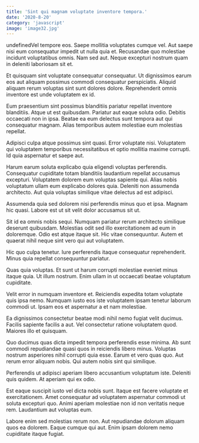 ```yaml
---
title: 'Sint qui magnam voluptate inventore tempora.'
date: '2020-8-20'
category: 'javascript'
image: 'image32.jpg'
---
```


undefinedVel tempore eos. Saepe mollitia voluptates cumque vel. Aut saepe nisi eum consequatur impedit ut nulla quia et. Recusandae quo molestiae incidunt voluptatibus omnis. Nam sed aut. Neque excepturi nostrum quam in deleniti laboriosam sit et.
 Et quisquam sint voluptate consequatur consequatur. Ut dignissimos earum eos aut aliquam possimus commodi consequatur perspiciatis. Aliquid aliquam rerum voluptas sint sunt dolores dolore. Reprehenderit omnis inventore est unde voluptatem ex id.
 Eum praesentium sint possimus blanditiis pariatur repellat inventore blanditiis. Atque ut est quibusdam. Pariatur aut eaque soluta odio. Debitis occaecati non in ipsa. Beatae ea eum delectus sunt tempora aut qui consequatur magnam. Alias temporibus autem molestiae eum molestias repellat.

Adipisci culpa atque possimus sint quasi. Error voluptate nisi. Voluptatem qui voluptatem temporibus necessitatibus et optio mollitia maxime corrupti. Id quia aspernatur et saepe aut.
 Harum earum soluta explicabo quia eligendi voluptas perferendis. Consequatur cupiditate totam blanditiis laudantium repellat accusamus excepturi. Voluptatem dolorem eum voluptas sapiente qui. Alias nobis voluptatum ullam eum explicabo dolores quia. Deleniti non assumenda architecto. Aut quia voluptas similique vitae delectus ad est adipisci.
 Assumenda quia sed dolorem nisi perferendis minus quo et ipsa. Magnam hic quasi. Labore est ut sit velit dolor accusamus sit ut.

Sit id ea omnis nobis sequi. Numquam pariatur rerum architecto similique deserunt quibusdam. Molestias odit sed illo exercitationem ad eum in doloremque. Odio est atque itaque sit. Hic vitae consequuntur. Autem et quaerat nihil neque sint vero qui aut voluptatem.
 Hic quo culpa tenetur. Iure perferendis itaque consequatur reprehenderit. Minus quia repellat consequuntur pariatur.
 Quas quia voluptas. Et sunt ut harum corrupti molestiae eveniet minus itaque quia. Ut illum nostrum. Enim ullam in ut occaecati beatae voluptatum cupiditate.

Velit error in numquam inventore et. Reiciendis expedita totam voluptate quis ipsa nemo. Numquam iusto eos iste voluptatem ipsam tenetur laborum commodi ut. Ipsam eos et aspernatur a et nam molestiae.
 Ea dignissimos consectetur beatae modi nihil nemo fugiat velit ducimus. Facilis sapiente facilis a aut. Vel consectetur ratione voluptatem quod. Maiores illo et quisquam.
 Quo ducimus quas dicta impedit tempora perferendis esse minima. Ab sunt commodi repudiandae quasi quos in reiciendis libero minus. Voluptas nostrum asperiores nihil corrupti quia esse. Earum et vero quas quo. Aut rerum error aliquam nobis. Qui autem nobis sint qui similique.

Perferendis ut adipisci aperiam libero accusantium voluptatum iste. Deleniti quis quidem. At aperiam qui ex odio.
 Est eaque suscipit iusto vel dicta nobis sunt. Itaque est facere voluptate et exercitationem. Amet consequatur ad voluptatem aspernatur commodi ut soluta excepturi quo. Animi aperiam molestiae non id non veritatis neque rem. Laudantium aut voluptas eum.
 Labore enim sed molestias rerum non. Aut repudiandae dolorum aliquam quos ea dolorem. Eaque cumque qui aut. Enim ipsam dolorem nemo cupiditate itaque fugiat.


